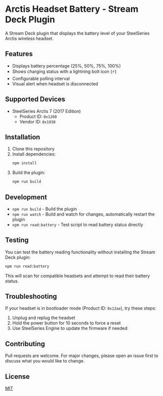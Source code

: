 # Arctis Headset Battery - Stream Deck Plugin

A Stream Deck plugin that displays the battery level of your SteelSeries Arctis wireless headset.

## Features

- Displays battery percentage (25%, 50%, 75%, 100%)
- Shows charging status with a lightning bolt icon (⚡)
- Configurable polling interval
- Visual alert when headset is disconnected

## Supported Devices

- SteelSeries Arctis 7 (2017 Edition)
  - Product ID: `0x1260`
  - Vendor ID: `0x1038`

## Installation

1. Clone this repository
2. Install dependencies:
   ```bash
   npm install
   ```
3. Build the plugin:
   ```bash
   npm run build
   ```

## Development

- `npm run build` - Build the plugin
- `npm run watch` - Build and watch for changes, automatically restart the plugin
- `npm run read:battery` - Test script to read battery status directly

## Testing

You can test the battery reading functionality without installing the Stream Deck plugin:

```bash
npm run read:battery
```

This will scan for compatible headsets and attempt to read their battery status.

## Troubleshooting

If your headset is in bootloader mode (Product ID: `0x12ae`), try these steps:

1. Unplug and replug the headset
2. Hold the power button for 10 seconds to force a reset
3. Use SteelSeries Engine to update the firmware if needed

## Contributing

Pull requests are welcome. For major changes, please open an issue first to discuss what you would like to change.

## License

[MIT](LICENSE)

